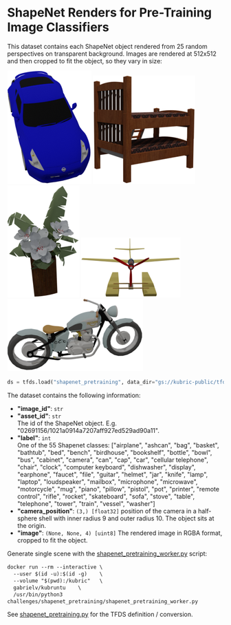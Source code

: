 # ShapeNet Renders for Pre-Training Image Classifiers

This dataset contains each ShapeNet object rendered from 25 random perspectives on transparent background.
Images are rendered at 512x512 and then cropped to fit the object, so they vary in size:

![](images/shapenet_pre_1.png)
![](images/shapenet_pre_2.png)
![](images/shapenet_pre_3.png)
![](images/shapenet_pre_4.png)
![](images/shapenet_pre_5.png)

``` python
ds = tfds.load("shapenet_pretraining", data_dir="gs://kubric-public/tfds") 
```

The dataset contains the following information:
- **"image_id"**: `str`
- **"asset_id"**: `str`  
  The id of the ShapeNet object. E.g. "02691156/1021a0914a7207aff927ed529ad90a11".
- **"label"**: `int`  
  One of the 55 Shapenet classes:
  ["airplane", "ashcan", "bag", "basket", "bathtub", "bed", "bench", "birdhouse",
  "bookshelf", "bottle", "bowl", "bus", "cabinet", "camera", "can", "cap", "car",
  "cellular telephone", "chair", "clock", "computer keyboard", "dishwasher",
  "display", "earphone", "faucet", "file", "guitar", "helmet", "jar", "knife",
  "lamp", "laptop", "loudspeaker", "mailbox", "microphone", "microwave",
  "motorcycle", "mug", "piano", "pillow", "pistol", "pot", "printer",
  "remote control", "rifle", "rocket", "skateboard", "sofa", "stove",
  "table", "telephone", "tower", "train", "vessel", "washer"]
- **"camera_position"**: `(3,) [float32]`
  position of the camera in a half-sphere shell with inner radius 9 and outer radius 10.
  The object sits at the origin.
- **"image"**:  `(None, None, 4) [uint8]`
  The rendered image in RGBA format, cropped to fit the object.


Generate single scene with the [shapenet_pretraining_worker.py](shapenet_pretraining_worker.py) script:
```shell
docker run --rm --interactive \
  --user $(id -u):$(id -g)    \
  --volume "$(pwd):/kubric"   \
  gabrielv/kubruntu    \
  /usr/bin/python3 challenges/shapenet_pretraining/shapenet_pretraining_worker.py 
```
See [shapenet_pretraining.py](shapenet_pretraining.py) for the TFDS definition / conversion.

